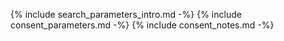 {% include search_parameters_intro.md -%}
{% include consent_parameters.md -%}
{% include consent_notes.md -%}